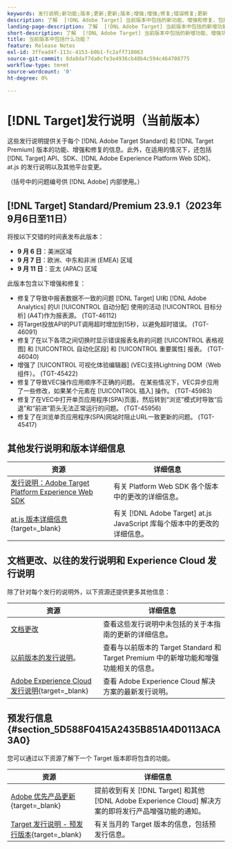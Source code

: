 ```yaml
---
keywords: 发行说明;新功能;版本;更新;更新;版本;增强;增强;修复;错误修复;更新
description: 了解  [!DNL Adobe Target] 当前版本中包括的新功能、增强和修复，包括 SDK、API 和 JavaScript 库。
landing-page-description: 了解  [!DNL Adobe Target] 当前版本中包括的新增功能、增强功能和修复。
short-description: 了解  [!DNL Adobe Target] 当前版本中包括的新增功能、增强功能和修复。
title: 当前版本中包括什么功能？
feature: Release Notes
exl-id: 3ffead4f-113c-4153-b0b1-fc2aff710063
source-git-commit: 8da8daf7da0cfe3e4936cb48b4c594c464708775
workflow-type: tm+mt
source-wordcount: '0'
ht-degree: 0%

---
```


# [!DNL Target]发行说明（当前版本）

这些发行说明提供关于每个 [!DNL Adobe Target Standard] 和 [!DNL Target Premium] 版本的功能、增强和修复的信息。此外，在适用的情况下，还包括 [!DNL Target] API、SDK、[!DNL Adobe Experience Platform Web SDK]、at.js 的发行说明以及其他平台变更。

（括号中的问题编号供 [!DNL Adobe] 内部使用。）

## [!DNL Target] Standard/Premium 23.9.1（2023年9月6日至11日）

将按以下交错的时间表发布此版本：

* **9 月 6 日**：美洲区域
* **9 月 7 日**：欧洲、中东和非洲 (EMEA) 区域
* **9 月 11 日**：亚太 (APAC) 区域

此版本包含以下增强和修复：

* 修复了导致中报表数据不一致的问题 [!DNL Target] UI和 [!DNL Adobe Analytics] 的UI [!UICONTROL 自动分配] 使用的活动 [!UICONTROL 目标分析] (A4T)作为报表源。 (TGT-46112)
* 将Target投放API的PUT调用超时增加到15秒，以避免超时错误。 (TGT-46091)
* 修复了在以下各项之间切换时显示错误报表名称的问题 [!UICONTROL 表格视图] 和 [!UICONTROL 自动化区段] 和 [!UICONTROL 重要属性] 报表。 (TGT-46040)
* 增强了 [!UICONTROL 可视化体验编辑器] (VEC)支持Lightning DOM（Web组件）。 (TGT-45422)
* 修复了导致VEC操作应用顺序不正确的问题。 在某些情况下，VEC异步应用了一些修改，如果某个元素在 [!UICONTROL 插入] 操作。 (TGT-45983)
* 修复了在VEC中打开单页应用程序(SPA)页面，然后转到“浏览”模式时导致“后退”和“前进”箭头无法正常运行的问题。 (TGT-45956)
* 修复了在浏览单页应用程序(SPA)网站时阻止URL一致更新的问题。 (TGT-45417)

## 其他发行说明和版本详细信息

| 资源 | 详细信息 |
|--- |--- |
| [发行说明：Adobe Target Platform Experience Web SDK](https://experienceleague.adobe.com/docs/experience-platform/edge/release-notes.html?lang=zh-Hans) | 有关 Platform Web SDK 各个版本中的更改的详细信息。 |
| [at.js 版本详细信息](https://experienceleague.corp.adobe.com/docs/target-dev/developer/client-side/at-js-implementation/target-atjs-versions.html){target=_blank} | 有关 [!DNL Adobe Target] at.js JavaScript 库每个版本中的更改的详细信息。 |

## 文档更改、以往的发行说明和 Experience Cloud 发行说明

除了针对每个发行的说明外，以下资源还提供更多其他信息：

| 资源 | 详细信息 |
|--- |--- |
| [文档更改](/help/main/r-release-notes/doc-change.md) | 查看这些发行说明中未包括的关于本指南的更新的详细信息。 |
| [以前版本的发行说明](/help/main/r-release-notes/release-notes-for-previous-releases.md)。 | 查看与以前版本的 Target Standard 和 Target Premium 中的新增功能和增强功能相关的信息。 |
| [Adobe Experience Cloud 发行说明](https://experienceleague.adobe.com/docs/release-notes/experience-cloud/current.html?lang=zh-Hans){target=_blank} | 查看 Adobe Experience Cloud 解决方案的最新发行说明。 |

## 预发行信息 {#section_5D588F0415A2435B851A4D0113ACA3A0}

您可以通过以下资源了解下一个 Target 版本即将包含的功能。

| 资源 | 详细信息 |
|--- |--- |
| [Adobe 优先产品更新](https://www.adobe.com/cn/subscription/priority-product-update.html){target=_blank} | 提前收到有关 [!DNL Target] 和其他 [!DNL Adobe Experience Cloud] 解决方案的即将发行产品增强功能的通知。 |
| [Target 发行说明 - 预发行版本](/help/main/r-release-notes/target-release-notes.md){target=_blank} | 有关当月的 Target 版本的信息，包括预发行信息。 |

